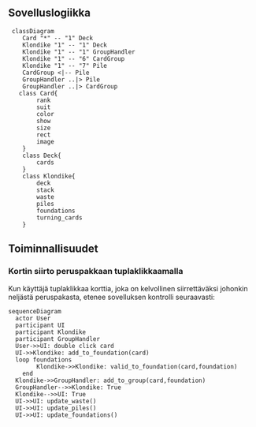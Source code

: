 ## Sovelluslogiikka

```mermaid
 classDiagram
    Card "*" -- "1" Deck
    Klondike "1" -- "1" Deck
	Klondike "1" -- "1" GroupHandler
	Klondike "1" -- "6" CardGroup
    Klondike "1" -- "7" Pile
    CardGroup <|-- Pile
    GroupHandler ..|> Pile
    GroupHandler ..|> CardGroup
   class Card{
        rank
        suit
        color
        show
        size
        rect
        image
    }
    class Deck{
        cards
    }
    class Klondike{
        deck
        stack
        waste
        piles
        foundations
        turning_cards
    }
```

## Toiminnallisuudet

### Kortin siirto peruspakkaan tuplaklikkaamalla

Kun käyttäjä tuplaklikkaa korttia, joka on kelvollinen siirrettäväksi johonkin neljästä peruspakasta, etenee sovelluksen kontrolli seuraavasti:

```mermaid
sequenceDiagram
  actor User
  participant UI
  participant Klondike
  participant GroupHandler
  User->>UI: double click card
  UI->>Klondike: add_to_foundation(card)
  loop foundations
        Klondike->>Klondike: valid_to_foundation(card,foundation)
    end
  Klondike->>GroupHandler: add_to_group(card,foundation)
  GroupHandler-->>Klondike: True
  Klondike-->>UI: True
  UI->>UI: update_waste()
  UI->>UI: update_piles()
  UI->>UI: update_foundations()

```